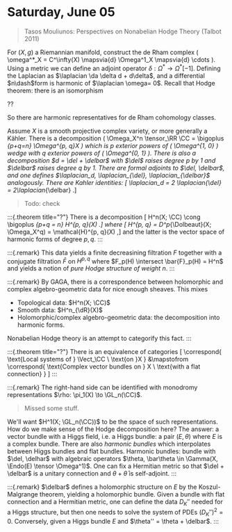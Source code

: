 # Saturday, June 05

> Tasos Mouliunos: Perspectives on Nonabelian Hodge Theory (Talbot 2011)


For $(X, g)$ a Riemannian manifold, construct the de Rham complex \( \omega^*_X = C^\infty(X) \mapsvia{d} \Omega^1_X \mapsvia{d} \cdots \).
Using a metric we can define an adjoint operator $\delta: \Omega^* \to \Omega^*[-1]$.
Defining the Laplacian as $\laplacian \da \delta d + d\delta$, and a differential $n\dash$form is harmonic of $\laplacian \omega= 0$.
Recall that Hodge theorem: there is an isomorphism

??

So there are harmonic representatives for de Rham cohomology classes.

Assume $X$ is a smooth projective complex variety, or more generally a Kähler.
There is a decomposition \( \Omega_X^n \tensor_\RR \CC = \bigoplus _{p+q=n} \Omega^{p, q}_X \) which is $p$ exterior powers of \( \Omega^{1, 0} \) wedge with $q$ exterior powers of \( \Omega^{0, 1} \).
There is also a decomposition $d = \del + \delbar$ with $\del$ raises degree $p$ by 1 and $\delbar$ raises degree $q$ by 1.
There are formal adjoints to $\del, \delbar$, and one defines $\laplacian_d, \laplacian_{\del}, \laplacian_{\delbar}$ analogously.
There are Kahler identities:
\[
\laplacian_d = 2 \laplacian_{\del} = 2\laplacian_{\delbar}
.\]

> Todo: check


:::{.theorem title="?"}
There is a decomposition 
\[
H^n(X; \CC) \cong \bigoplus _{p+q = n} H^{p, q}(X)
.\]
where 
\[
H^{p, q} = D^p_{\Dolbeaut}(X; \Omega_X^q) = \mathcal{H}^{p, q}(X)
,\]
and the latter is the vector space of harmonic forms of degree $p, q$.
:::


:::{.remark}
This data yields a finite decreasining filtration $F$ together with a conjugate filtration $\bar F$ on $H^{p, q}$ where $F_p(H) \intersect \bar{F}_p(H) = H^n$ and yields a notion of *pure Hodge structure of weight $n$*.
:::


:::{.remark}
By GAGA, there is a correspondence between holomorphic and complex algebro-geometric data for nice enough sheaves.
This mixes 

- Topological data: $H^n(X; \CC)$
- Smooth data: $H^n_{\dR}(X)$ 
- Holomorphic/complex algebro-geometric data: the decomposition into harmonic forms.

Nonabelian Hodge theory is an attempt to categorify this fact.
:::


:::{.theorem title="?"}
There is an equivalence of categories
\[
\correspond{
  \text{Local systems of } \Vect_\CC \\ \text{on }X
}
&\mapstofrom
\correspond{
  \text{Complex vector bundles on } X \\ \text{with a flat connection}
}
\]
:::

:::{.remark}
The right-hand side can be identified with monodromy representations $\rho: \pi_1(X) \to \GL_n(\CC)$.

> Missed some stuff.

We'll want $H^1(X; \GL_n(\CC))$ to be the space of such representations.
How do we make sense of the Hodge decomposition here?
The answer: a vector bundle with a Higgs field, i.e. a Higgs bundle: a pair $(E, \theta)$ where $E$ is a complex bundle.
There are also *harmonic bundles* which interpolates between Higgs bundles and flat bundles.
Harmonic bundles: bundle with $\del, \delhar$ with algebraic operators $\theta, \bar\theta \in \Gamma(X, \Endo(E) \tensor \Omega^1)$.
One can fix a Hermitian metric so that $\del + \delbar$ is a unitary connection and $\theta + \bar\theta$ is self-adjoint.
:::


:::{.remark}
$\delbar$ defines a holomorphic structure on $E$ by the Koszul-Malgrange theorem, yielding a holomorphic bundle.
Given a bundle with flat connection and a Hermitian metric, one can define the data $D_K''$ needed for a Higgs structure, but then one needs to solve the system of PDEs $(D_K'')^2=0$.
Conversely, given a Higgs bundle $E$ and $\theta'' = \theta + \delbar$.
:::







